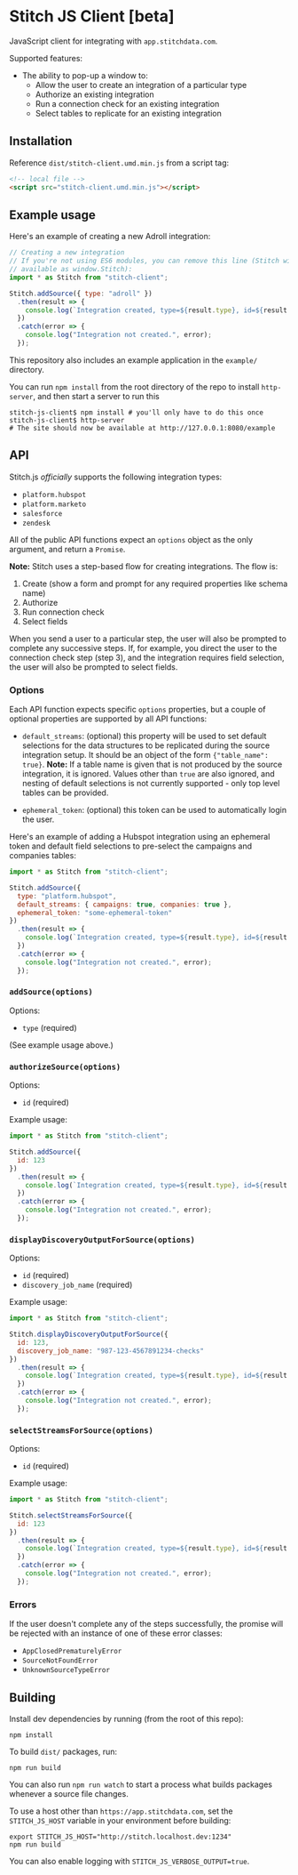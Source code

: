 # Stitch JS Client [beta]

JavaScript client for integrating with `app.stitchdata.com`.

Supported features:

* The ability to pop-up a window to:
  * Allow the user to create an integration of a particular type
  * Authorize an existing integration
  * Run a connection check for an existing integration
  * Select tables to replicate for an existing integration

## Installation

Reference `dist/stitch-client.umd.min.js` from a script tag:

```html
<!-- local file -->
<script src="stitch-client.umd.min.js"></script>
```

## Example usage

Here's an example of creating a new Adroll integration:

```javascript
// Creating a new integration
// If you're not using ES6 modules, you can remove this line (Stitch will be
// available as window.Stitch):
import * as Stitch from "stitch-client";

Stitch.addSource({ type: "adroll" })
  .then(result => {
    console.log(`Integration created, type=${result.type}, id=${result.id}`);
  })
  .catch(error => {
    console.log("Integration not created.", error);
  });
```

This repository also includes an example application in the `example/` directory.

You can run `npm install` from the root directory of the repo to install `http-server`, and then start a server to run this

```shell
stitch-js-client$ npm install # you'll only have to do this once
stitch-js-client$ http-server
# The site should now be available at http://127.0.0.1:8080/example
```

## API

Stitch.js _officially_ supports the following integration types:

* `platform.hubspot`
* `platform.marketo`
* `salesforce`
* `zendesk`

All of the public API functions expect an `options` object as the only argument, and return a `Promise`.

**Note:** Stitch uses a step-based flow for creating integrations. The flow is:

1. Create (show a form and prompt for any required properties like schema name)
2. Authorize
3. Run connection check
4. Select fields

When you send a user to a particular step, the user will also be prompted to complete any successive steps. If, for example, you direct the user to the connection check step (step 3), and the integration requires field selection, the user will also be prompted to select fields.

### Options

Each API function expects specific `options` properties, but a couple of optional properties are supported by all API functions:

* `default_streams`: (optional) this property will be used to set default selections for the data structures to be replicated during the source integration setup. It should be an object of the form `{"table_name": true}`. **Note:** If a table name is given that is not produced by the source
  integration, it is ignored. Values other than `true` are also ignored, and
  nesting of default selections is not currently supported - only top level
  tables can be provided.

* `ephemeral_token`: (optional) this token can be used to automatically login the user.

Here's an example of adding a Hubspot integration using an ephemeral token and default field selections to pre-select the campaigns and companies tables:

```javascript
import * as Stitch from "stitch-client";

Stitch.addSource({
  type: "platform.hubspot",
  default_streams: { campaigns: true, companies: true },
  ephemeral_token: "some-ephemeral-token"
})
  .then(result => {
    console.log(`Integration created, type=${result.type}, id=${result.id}`);
  })
  .catch(error => {
    console.log("Integration not created.", error);
  });
```

### `addSource(options)`

Options:

* `type` (required)

(See example usage above.)

### `authorizeSource(options)`

Options:

* `id` (required)

Example usage:

```javascript
import * as Stitch from "stitch-client";

Stitch.addSource({
  id: 123
})
  .then(result => {
    console.log(`Integration created, type=${result.type}, id=${result.id}`);
  })
  .catch(error => {
    console.log("Integration not created.", error);
  });
```

### `displayDiscoveryOutputForSource(options)`

Options:

* `id` (required)
* `discovery_job_name` (required)

Example usage:

```javascript
import * as Stitch from "stitch-client";

Stitch.displayDiscoveryOutputForSource({
  id: 123,
  discovery_job_name: "987-123-4567891234-checks"
})
  .then(result => {
    console.log(`Integration created, type=${result.type}, id=${result.id}`);
  })
  .catch(error => {
    console.log("Integration not created.", error);
  });
```

### `selectStreamsForSource(options)`

Options:

* `id` (required)

Example usage:

```javascript
import * as Stitch from "stitch-client";

Stitch.selectStreamsForSource({
  id: 123
})
  .then(result => {
    console.log(`Integration created, type=${result.type}, id=${result.id}`);
  })
  .catch(error => {
    console.log("Integration not created.", error);
  });
```

### Errors

If the user doesn't complete any of the steps successfully, the promise will be rejected with an instance of one of these error classes:

* `AppClosedPrematurelyError`
* `SourceNotFoundError`
* `UnknownSourceTypeError`

## Building

Install dev dependencies by running (from the root of this repo):

```
npm install
```

To build `dist/` packages, run:

```
npm run build
```

You can also run `npm run watch` to start a process what builds packages whenever a source file changes.

To use a host other than `https://app.stitchdata.com`, set the `STITCH_JS_HOST` variable in your environment before building:

```
export STITCH_JS_HOST="http://stitch.localhost.dev:1234"
npm run build
```

You can also enable logging with `STITCH_JS_VERBOSE_OUTPUT=true`.
